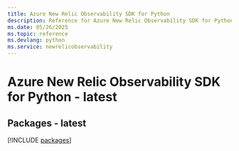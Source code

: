 ```yaml
---
title: Azure New Relic Observability SDK for Python
description: Reference for Azure New Relic Observability SDK for Python
ms.date: 05/26/2025
ms.topic: reference
ms.devlang: python
ms.service: newrelicobservability
---
```

# Azure New Relic Observability SDK for Python - latest
## Packages - latest
[!INCLUDE [packages](new-relic-observability-index.md)]